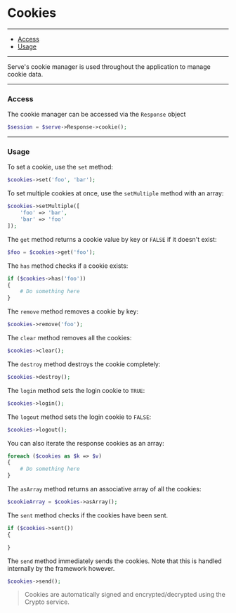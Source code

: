 # Cookies

--------------------------------------------------------

- [Access](#access)
- [Usage](#usage)

--------------------------------------------------------

Serve's cookie manager is used throughout the application to manage cookie data.

--------------------------------------------------------

### Access

The cookie manager can be accessed via the `Response` object
```php
$session = $serve->Response->cookie();
```

--------------------------------------------------------

### Usage

To set a cookie, use the `set` method:
```php
$cookies->set('foo', 'bar');
```

To set multiple cookies at once, use the `setMultiple` method with an array:
```php
$cookies->setMultiple([
    'foo' => 'bar',
    'bar' => 'foo'
]);
```

The `get` method returns a cookie value by key or `FALSE` if it doesn't exist:
```php
$foo = $cookies->get('foo');
```

The `has` method checks if a cookie exists:
```php
if ($cookies->has('foo'))
{
    # Do something here
}
```

The `remove` method removes a cookie by key:
```php
$cookies->remove('foo');
```

The `clear` method removes all the cookies:
```php
$cookies->clear();
```

The `destroy` method destroys the cookie completely:
```php
$cookies->destroy();
```

The `login` method sets the login cookie to `TRUE`:
```php
$cookies->login();
```

The `logout` method sets the login cookie to `FALSE`:
```php
$cookies->logout();
```

You can also iterate the response cookies as an array:
```php
foreach ($cookies as $k => $v)
{
    # Do something here
}
```

The `asArray` method returns an associative array of all the cookies:
```php
$cookieArray = $cookies->asArray();
```

The `sent` method checks if the cookies have been sent.
```php
if ($cookies->sent())
{

}
```

The `send` method immediately sends the cookies. Note that this is handled internally by the framework however.
```php
$cookies->send();
```

> Cookies are automatically signed and encrypted/decrypted using the Crypto service.
